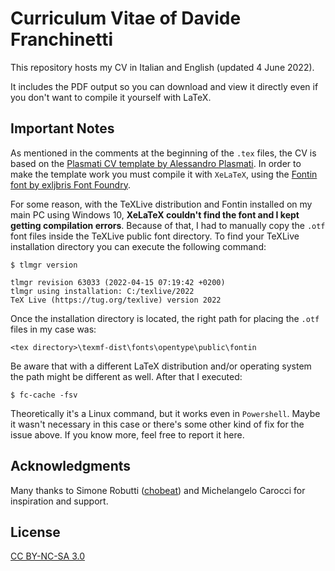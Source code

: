 # Curriculum Vitae of Davide Franchinetti

This repository hosts my CV in Italian and English (updated 4 June 2022).

It includes the PDF output so you can download and view it directly even if you don't want to compile it yourself with LaTeX.

## Important Notes

As mentioned in the comments at the beginning of the `.tex` files, the CV is based on the [Plasmati CV template by Alessandro Plasmati](https://www.latextemplates.com/template/plasmati-cv). In order to make the template work you must compile it with `XeLaTeX`, using the [Fontin font by exljbris Font Foundry](https://www.exljbris.com/fontin.html).

For some reason, with the TeXLive distribution and Fontin installed on my main PC using Windows 10, **XeLaTeX couldn't find the font and I kept getting compilation errors**. Because of that, I had to manually copy the `.otf` font files inside the TeXLive public font directory. To find your TeXLive installation directory you can execute the following command:
```
$ tlmgr version

tlmgr revision 63033 (2022-04-15 07:19:42 +0200)
tlmgr using installation: C:/texlive/2022
TeX Live (https://tug.org/texlive) version 2022
```

Once the installation directory is located, the right path for placing the `.otf` files in my case was:
```
<tex directory>\texmf-dist\fonts\opentype\public\fontin
```
Be aware that with a different LaTeX distribution and/or operating system the path might be different as well. After that I executed:
```
$ fc-cache -fsv
```
Theoretically it's a Linux command, but it works even in `Powershell`. Maybe it wasn't necessary in this case or there's some other kind of fix for the issue above. If you know more, feel free to report it here.

## Acknowledgments

Many thanks to Simone Robutti ([chobeat](https://github.com/chobeat)) and Michelangelo Carocci for inspiration and support.

## License
[CC BY-NC-SA 3.0](http://creativecommons.org/licenses/by-nc-sa/3.0/)
